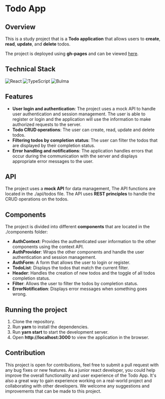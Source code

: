 # Todo App

## Overview
This is a study project that is a **Todo application** that allows users to **create**, **read**, **update**, and **delete** todos.

The project is deployed using **gh-pages** and can be viewed [here](https://alextsimba.github.io/react_todo-app-add-and-delete/#/).

## Technical Stack
![React](https://img.shields.io/badge/react-%2320232a.svg?style=for-the-badge&logo=react&logoColor=%2361DAFB)
![TypeScript](https://img.shields.io/badge/typescript-%23007ACC.svg?style=for-the-badge&logo=typescript&logoColor=white)
![Bulma](https://img.shields.io/badge/bulma-00D0B1?style=for-the-badge&logo=bulma&logoColor=white)

## Features
- **User login and authentication**: The project uses a mock API to handle user authentication and session management. The user is able to register or login and the application will use the information to make authorized requests to the server.
- **Todo CRUD operations**: The user can create, read, update and delete todos.
- **Filtering todos by completion status**: The user can filter the todos that are displayed by their completion status.
- **Error handling and notifications**: The application handles errors that occur during the communication with the server and displays appropriate error messages to the user.

## API
The project uses a **mock API** for data management, The API functions are located in the ./api/todos file. The API uses **REST principles** to handle the CRUD operations on the todos.

## Components
The project is divided into different **components** that are located in the ./components folder:

- **AuthContext**: Provides the authenticated user information to the other components using the context API.
- **AuthProvider**: Wraps the other components and handle the user authentication and session management.
- **AuthForm**: A form that allows the user to login or register.
- **TodoList**: Displays the todos that match the current filter.
- **Header**: Handles the creation of new todos and the toggle of all todos completion status.
- **Filter**: Allows the user to filter the todos by completion status.
- **ErrorNotification**: Displays error messages when something goes wrong.

## Running the project
1. Clone the repository.
2. Run **yarn** to install the dependencies.
3. Run **yarn start** to start the development server.
4. Open **http://localhost:3000** to view the application in the browser.

## Contribution
This project is open for contributions, feel free to submit a pull request with any bug fixes or new features. As a junior react developer, you could help improve the overall functionality and user experience of the Todo App. It's also a great way to gain experience working on a real-world project and collaborating with other developers. We welcome any suggestions and improvements that can be made to this project.
